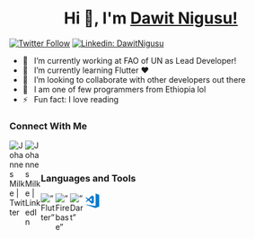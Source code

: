 <h1 align="center"> Hi 👋, I'm <a href="https://www.linkedin.com/in/dawit-nigusu-%F0%9F%87%AA%F0%9F%87%B9-a2a0b9117/">Dawit Nigusu!</a></h1>


[![Twitter Follow](https://img.shields.io/twitter/follow/JohannesMilke?color=1DA1F2&label=Followers&logo=twitter&style=for-the-badge)][twitter]
[![Linkedin: DawitNigusu](https://img.shields.io/badge/-CONNECT-blue?style=for-the-badge&logo=Linkedin&link=https://www.linkedin.com/in/dawit-nigusu-%F0%9F%87%AA%F0%9F%87%B9-a2a0b9117/)][linkedin]

- 🔭 &ensp;I’m currently working at FAO of UN as Lead Developer!
- 🌱 &ensp;I’m currently learning Flutter ❤️
- 👯 &ensp;I’m looking to collaborate with other developers out there
- 🗿 &ensp;I am one of few programmers from Ethiopia lol
- ⚡ &ensp;Fun fact: I love reading
<!-- - 📫 &ensp;How to reach me: [**Twitter**][twitter] or [**Email**][email] -->

### Connect With Me


[twitter]: https://twitter.com/NigusuDave
[linkedin]: https://www.linkedin.com/in/dawit-nigusu-%F0%9F%87%AA%F0%9F%87%B9-a2a0b9117/
[github]: https://github.com/dawit-nigusu
[email]: mailto:dawitnigusu17@gmail.com

[<img align="left" alt="Johannes Milke | Twitter" width="28px" src="https://firebasestorage.googleapis.com/v0/b/web-johannesmilke.appspot.com/o/other%2Fsocial%2Ftwitter.png?alt=media" />][twitter]
[<img align="left" alt="Johannes Milke | LinkedIn" width="28px" src="https://firebasestorage.googleapis.com/v0/b/web-johannesmilke.appspot.com/o/other%2Fsocial%2Flinkedin.png?alt=media" />][linkedin]

<br />
<br />

### Languages and Tools
<img align="left" alt=“Flutter” width="26px" src="https://www.vectorlogo.zone/logos/flutterio/flutterio-icon.svg" />
<img align="left" alt=“Firebase” width="26px" src="https://www.vectorlogo.zone/logos/firebase/firebase-icon.svg" />
<img align="left" alt=“Dart” width="26px" src="https://www.vectorlogo.zone/logos/dartlang/dartlang-icon.svg" />
<img align="left" alt=“Github” width="26px" src="https://raw.githubusercontent.com/github/explore/80688e429a7d4ef2fca1e82350fe8e3517d3494d/topics/visual-studio-code/visual-studio-code.png" />


<br />
<br />


